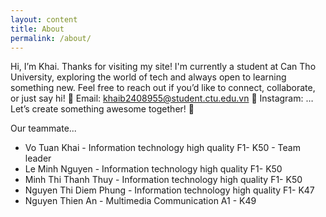 ```yaml
---
layout: content
title: About
permalink: /about/
---
```

Hi, I’m Khai.
 Thanks for visiting my site! I'm currently a student at Can Tho University, exploring the world of tech and always open to learning something new.
Feel free to reach out if you’d like to connect, collaborate, or just say hi!
📧 Email: khaib2408955@student.ctu.edu.vn
 📸 Instagram: …
Let’s create something awesome together! 🚀

Our teammate...
- Vo Tuan Khai - Information technology high quality F1- K50 - Team leader
- Le Minh Nguyen - Information technology high quality F1- K50 
- Minh Thi Thanh Thuy - Information technology high quality F1- K50 
- Nguyen Thi Diem Phung - Information technology high quality F1- K47
- Nguyen Thien An - Multimedia Communication A1 - K49
